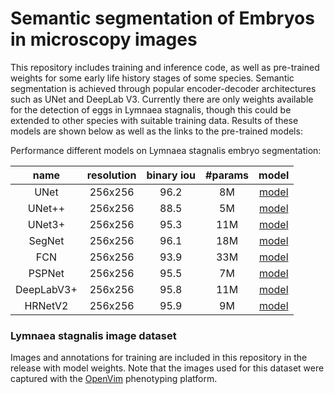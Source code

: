 # Semantic segmentation of Embryos in microscopy images

This repository includes training and inference code, as well as pre-trained weights for some early life history stages of some species. Semantic segmentation is achieved through popular encoder-decoder architectures such as UNet and DeepLab V3. Currently there are only weights available for the detection of eggs in Lymnaea stagnalis, though this could be extended to other species with suitable training data. Results of these models are shown below as well as the links to the pre-trained models:

Performance different models on Lymnaea stagnalis embryo segmentation:

| name | resolution | binary iou | #params | model |
|:---:|:---:|:---:|:---:| :---:|
| UNet | 256x256 | 96.2 | 8M | [model](https://github.com/EmbryoPhenomics/embryo_segmentation/releases/download/v0.1/UNet_lymnaea_binary.h5) 
| UNet++ | 256x256 | 88.5 | 5M | [model](https://github.com/EmbryoPhenomics/embryo_segmentation/releases/download/v0.1/UNet2plus_lymnaea_binary.h5)
| UNet3+ | 256x256 | 95.3 | 11M | [model](https://github.com/EmbryoPhenomics/embryo_segmentation/releases/download/v0.1/UNet3plus_lymnaea_binary.h5)
| SegNet | 256x256 | 96.1 | 18M | [model](https://github.com/EmbryoPhenomics/embryo_segmentation/releases/download/v0.1/SegNet_lymnaea_binary.h5)
| FCN | 256x256 | 93.9 | 33M | [model](https://github.com/EmbryoPhenomics/embryo_segmentation/releases/download/v0.1/FCN_lymnaea_binary.h5)
| PSPNet | 256x256 | 95.5 | 7M | [model](https://github.com/EmbryoPhenomics/embryo_segmentation/releases/download/v0.1/PSPNet_lymnaea_binary.h5)
| DeepLabV3+ | 256x256 | 95.8 | 11M | [model](https://github.com/EmbryoPhenomics/embryo_segmentation/releases/download/v0.1/DeepLabV3_lymnaea_binary.h5)
| HRNetV2 | 256x256 | 95.9 | 9M | [model](https://github.com/EmbryoPhenomics/embryo_segmentation/releases/download/v0.1/HRNetV2_lymnaea_binary.h5)

### Lymnaea stagnalis image dataset

Images and annotations for training are included in this repository in the release with model weights. Note that the images used for this dataset were captured with the [OpenVim](https://github.com/otills/openvim) phenotyping platform.

